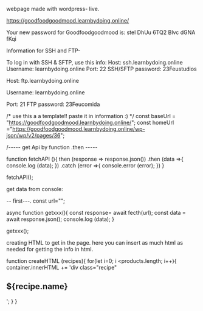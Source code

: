 webpage made with wordpress- live. 

https://goodfoodgoodmood.learnbydoing.online/

Your new password for Goodfoodgoodmood is: 
stel DhUu 6TQ2 Blvc dGNA fKqi



Information for SSH and FTP- 

To log in with SSH & SFTP, use this info:
Host: ssh.learnbydoing.online
Username: learnbydoing.online
Port: 22
SSH/SFTP password:  23Feustudios


Host: ftp.learnbydoing.online

Username: learnbydoing.online

Port: 21
FTP password: 23Feucomida

/* use this a a template!! paste it in information :) */
const baseUrl = "https://goodfoodgoodmood.learnbydoing.online/";
const homeUrl ="https://goodfoodgoodmood.learnbydoing.online/wp-json/wp/v2/pages/36"; 




/-----  get Api by function .then ----- 

function fetchAPI (){
    then (response => response.json())
    .then (data =>{
        console.log (data);
    })
    .catch (error =>{
        console.error (error);
    })
}

fetchAPI(); 





get data from console: 

-- first---. 
const url=""; 
 
async function getxxx(){
    const response= await fecth(url); 
    const data = await response.json();
    console.log (data); 
}

getxxx(); 



creating HTML to get in the page. here you can insert as much html as needed for getting the info in html. 

function createHTML (recipes){
    for(let i=0; i <products.length; i++){
        container.innerHTML += 'div class="recipe"
                    <h2>${recipe.name}</h2> </div>';
    }
}








 

 


